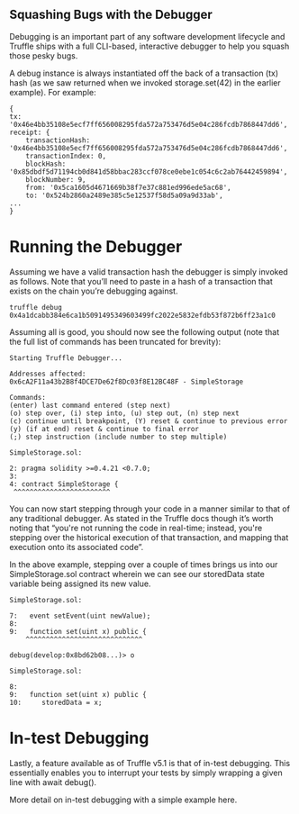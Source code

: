 ## Squashing Bugs with the Debugger
 
Debugging is an important part of any software development lifecycle and Truffle ships with a full CLI-based, interactive debugger to help you squash those pesky bugs.

A debug instance is always instantiated off the back of a transaction (tx) hash (as we saw returned when we invoked storage.set(42) in the earlier example). For example:

    {
    tx: '0x46e4bb35108e5ecf7ff656008295fda572a753476d5e04c286fcdb7868447dd6',
    receipt: {
        transactionHash: '0x46e4bb35108e5ecf7ff656008295fda572a753476d5e04c286fcdb7868447dd6',
        transactionIndex: 0,
        blockHash: '0x85dbdf5d71194cb0d841d58bbac283ccf078ce0ebe1c054c6c2ab76442459894',
        blockNumber: 9,
        from: '0x5ca1605d4671669b38f7e37c881ed996ede5ac68',
        to: '0x524b2860a2489e385c5e12537f58d5a09a9d33ab',
    ...
    }

# Running the Debugger
Assuming we have a valid transaction hash the debugger is simply invoked as follows. Note that you’ll need to paste in a hash of a transaction that exists on the chain you’re debugging against.

    truffle debug 0x4a1dcabb384e6ca1b5091495349603499fc2022e5832efdb53f872b6ff23a1c0


Assuming all is good, you should now see the following output (note that the full list of commands has been truncated for brevity):

    Starting Truffle Debugger...

    Addresses affected:
    0x6cA2F11a43b2B8f4DCE7De62f8Dc03f8E12BC48F - SimpleStorage

    Commands:
    (enter) last command entered (step next)
    (o) step over, (i) step into, (u) step out, (n) step next
    (c) continue until breakpoint, (Y) reset & continue to previous error
    (y) (if at end) reset & continue to final error
    (;) step instruction (include number to step multiple)

    SimpleStorage.sol:

    2: pragma solidity >=0.4.21 <0.7.0;
    3:
    4: contract SimpleStorage {
     ^^^^^^^^^^^^^^^^^^^^^^^^


You can now start stepping through your code in a manner similar to that of any traditional debugger. As stated in the Truffle docs though it’s worth noting that “you're not running the code in real-time; instead, you're stepping over the historical execution of that transaction, and mapping that execution onto its associated code”.

In the above example, stepping over a couple of times brings us into our SimpleStorage.sol contract wherein we can see our storedData state variable being assigned its new value.

    SimpleStorage.sol:

    7:   event setEvent(uint newValue);
    8:
    9:   function set(uint x) public {
        ^^^^^^^^^^^^^^^^^^^^^^^^^^^^^

    debug(develop:0x8bd62b08...)> o

    SimpleStorage.sol:

    8:
    9:   function set(uint x) public {
    10:     storedData = x;

# In-test Debugging
Lastly, a feature available as of Truffle v5.1 is that of in-test debugging. This essentially enables you to interrupt your tests by simply wrapping a given line with await debug(). 

More detail on in-test debugging with a simple example here. 